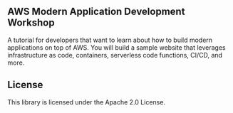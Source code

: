 ## AWS Modern Application Development Workshop

A tutorial for developers that want to learn about how to build modern applications on top of AWS. You will build a sample website that leverages infrastructure as code, containers, serverless code functions, CI/CD, and more.

## License

This library is licensed under the Apache 2.0 License. 
